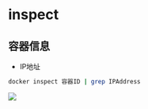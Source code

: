 <!--
 * @Description: 
 * @Version: 1.0
 * @Author: dmjcb
 * @Email:  
 * @Date: 2022-01-02 03:12:07
 * @LastEditors: dmjcb
 * @LastEditTime: 2023-04-17 15:58:32
-->

# inspect

## 容器信息

- IP地址

```sh
docker inspect 容器ID | grep IPAddress
```

![](/.imgur/20220219213015.png)